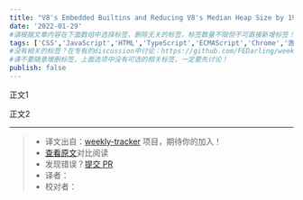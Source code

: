 ```yaml
---
title: "V8's Embedded Builtins and Reducing V8's Median Heap Size by 19%"
date: '2022-01-29'
#请根据文章内容在下面数组中选择标签，删除无关的标签，标签数量不限但不可直接新增标签！
tags: ['CSS','JavaScript','HTML','TypeScript','ECMAScript','Chrome','游览器','网络','React','Vue','webpack','babel','vite','node']
#没有相关的标签？在专有的discussion中讨论：https://github.com/FEDarling/weekly-tracker/discussions/51#discussion-3827174
#请不要随意增删标签，上面选项中没有可选的相关标签，一定要先讨论！
publish: false
---
```


正文1
<!--以上是预览信息，图片一张或限制百字左右，前者优先-->
<!-- more -->

正文2

---
> * 译文出自：[weekly-tracker](https://github.com/FEDarling/weekly-tracker) 项目，期待你的加入！
> * [查看原文](https://v8.dev/blog/embedded-builtins)对比阅读
> * 发现错误？[提交 PR](https://github.com/FEDarling/weekly-tracker/blob/main/weeklys/javascript_weekly/399/v8_embedded_builtins_and_reducing_v8_median_heap_size_by_19.md)
> * 译者：
> * 校对者：